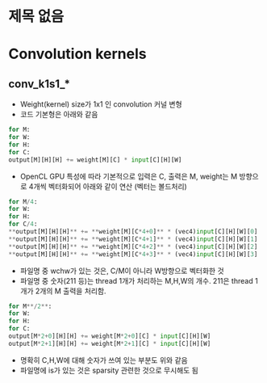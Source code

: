 # 제목 없음 

# Convolution kernels 

## conv_k1s1_* 

- Weight(kernel) size가 1x1 인 convolution 커널 변형 
- 코드 기본형은 아래와 같음 

```python 
for M: 
for W: 
for H: 
for C: 
output[M][H][H] += weight[M][C] * input[C][H][W] 
``` 

- OpenCL GPU 특성에 따라 기본적으로 입력은 C, 출력은 M, weight는 M 방향으로 4개씩 벡터화되어 아래와 같이 연산 (벡터는 볼드처리) 

```python 
for M/4: 
for W: 
for H: 
for C/4: 
**output[M][H][H]** += **weight[M][C*4+0]** * (vec4)input[C][H][W][0] 
**output[M][H][H]** += **weight[M][C*4+1]** * (vec4)input[C][H][W][1] 
**output[M][H][H]** += **weight[M][C*4+2]** * (vec4)input[C][H][W][2] 
**output[M][H][H]** += **weight[M][C*4+3]** * (vec4)input[C][H][W][3] 
``` 

- 파일명 중 wchw가 있는 것은, C/M이 아니라 W방향으로 벡터화한 것 
- 파일명 중 숫자(211 등)는 thread 1개가 처리하는 M,H,W의 개수. 211은 thread 1개가 2개의 M 출력을 처리함. 

```python 
for M**/2**: 
for W: 
for H: 
for C: 
output[M*2+0][H][H] += weight[M*2+0][C] * input[C][H][W] 
output[M*2+1][H][H] += weight[M*2+1][C] * input[C][H][W] 
``` 

- 명확히 C,H,W에 대해 숫자가 쓰여 있는 부분도 위와 같음 
- 파일명에 is가 있는 것은 sparsity 관련한 것으로 무시해도 됨
